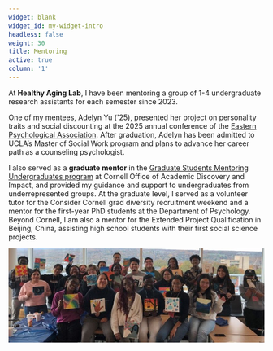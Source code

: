 ```yaml
---
widget: blank
widget_id: my-widget-intro
headless: false
weight: 30
title: Mentoring
active: true
column: '1'
---
```


At **Healthy Aging Lab**, I have been mentoring a group of 1-4 undergraduate research assistants for each semester since 2023. 

One of my mentees, Adelyn Yu ('25), presented her project on personality traits and social discounting at the 2025 annual conference of the [Eastern Psychological Association](https://www.lois-lu.com/talk/epa-2025-agreeableness-is-associated-with-increased-generosity-in-social-discounting-and-charitable-giving/). After graduation, Adelyn has been admitted to UCLA’s Master of Social Work program and plans to advance her career path as a counseling psychologist.

I also served as a **graduate mentor** in the [Graduate Students Mentoring Undergraduates program](https://oadi.cornell.edu/signature-programs/graduate-students-mentoring-undergraduates) at Cornell Office of Academic Discovery and Impact, and provided my guidance and support to undergraduates from underrepresented groups. 
At the graduate level, I served as a volunteer tutor for the Consider Cornell grad diversity recruitment weekend and a mentor for the first-year PhD students at the Department of Psychology.
Beyond Cornell, I am also a mentor for the Extended Project Qualification in Beijing, China, assisting high school students with their first social science projects. 
<p align="center">
  <img src="GSMU2023.jpg" width="600"/>
</p>
